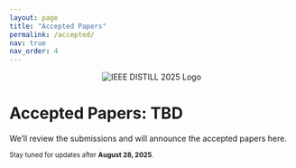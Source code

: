 ```yaml
---
layout: page
title: "Accepted Papers"
permalink: /accepted/
nav: true
nav_order: 4
---
```


<!-- Workshop logo (put your logo at assets/img/distill-logo.png) -->
<p align="center">
  <img src="{{ '/assets/img/distill-logo.png' | relative_url }}" alt="IEEE DISTILL 2025 Logo" style="max-width:200px;" />
</p>

# Accepted Papers: TBD

We’ll review the submissions and will announce the accepted papers here.

<small>Stay tuned for updates after **August 28, 2025**.</small>
